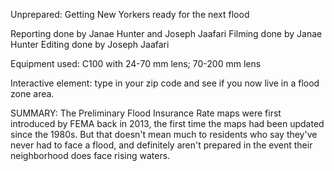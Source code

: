 
Unprepared: Getting New Yorkers ready for the next flood

Reporting done by Janae Hunter and Joseph Jaafari
Filming done by Janae Hunter
Editing done by Joseph Jaafari

Equipment used: C100 with 24-70 mm lens; 70-200 mm lens

Interactive element: type in your zip code and see if you now live in a flood zone area. 

SUMMARY:
The Preliminary Flood Insurance Rate maps were first introduced by FEMA back in 2013, the first time the maps had been updated since the 1980s. But that doesn't mean much to residents who say they've never had to face a flood, and definitely aren't prepared in the event their neighborhood does face rising waters.

